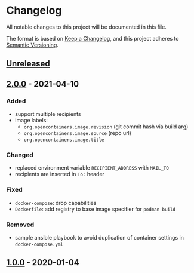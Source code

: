 # Changelog
All notable changes to this project will be documented in this file.

The format is based on [Keep a Changelog](https://keepachangelog.com/en/1.0.0/),
and this project adheres to [Semantic Versioning](https://semver.org/spec/v2.0.0.html).

## [Unreleased]

## [2.0.0] - 2021-04-10
### Added
- support multiple recipients
- image labels:
  - `org.opencontainers.image.revision` (git commit hash via build arg)
  - `org.opencontainers.image.source` (repo url)
  - `org.opencontainers.image.title`

### Changed
- replaced environment variable `RECIPIENT_ADDRESS` with `MAIL_TO`
- recipients are inserted in `To:` header

### Fixed
- `docker-compose`: drop capabilities
- `Dockerfile`: add registry to base image specifier for `podman build`

### Removed
- sample ansible playbook to avoid duplication of container settings in `docker-compose.yml`

## [1.0.0] - 2020-01-04

[Unreleased]: https://github.com/fphammerle/docker-onion-service-status-mail/compare/v2.0.0...HEAD
[2.0.0]: https://github.com/fphammerle/docker-onion-service-status-mail/compare/v1.0.0...v2.0.0
[1.0.0]: https://github.com/fphammerle/docker-onion-service-status-mail/tree/v1.0.0
